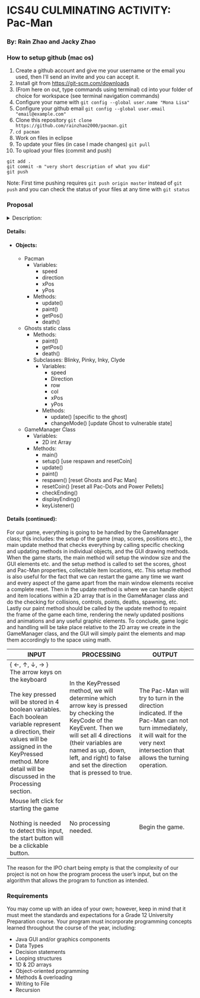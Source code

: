 # ICS4U CULMINATING ACTIVITY: Pac-Man

### By: Rain Zhao and Jacky Zhao

### How to setup github (mac os)

1. Create a github account and give me your username or the email you used, then I'll send an invite and you can accept it.
2. Install git from https://git-scm.com/downloads
3. (From here on out, type commands using terminal) cd into your folder of choice for workspace (see terminal navigation commands)
4. Configure your name with `git config --global user.name "Mona Lisa"`
5. Configure your github email `git config --global user.email "email@example.com"`
6. Clone this repository `git clone https://github.com/rainzhao2000/pacman.git`
7. `cd pacman`
8. Work on files in eclipse
9. To update your files (in case I made changes) `git pull`
10. To upload your files (commit and push)
```
git add .
git commit -m "very short description of what you did"
git push
```
Note: First time pushing requires `git push origin master` instead of `git push` and you can check the status of your files at any time with `git status`

### Proposal

<details>
 <summary>Description:</summary>
<br>
We’re going to try to replicate the popular game of Pac-Man in Java with GUI elements. Although, it is important to note that for complexity reasons (yes Pac-Man is incredibly complex, see for example just the ghost behaviour alone: http://gameinternals.com/post/2072558330/understanding-pac-man-ghost-behavior), our proposal provides a basis for our own simplified interpretation and modification of the rules; which may also differ from our final game.

Our version of the game will have the player control Pac-Man through a maze with each stage housing 240 Pac-Dots, 4 Power Pellets, 4 Ghosts as well as a random bonus fruit that appears during the gameplay under the center Ghost House where the ghosts spawn. When Pac-Man walks over a Pac-Dot or Power Pellet or a fruit, they will be eaten. Each Pac-Dot eaten adds 10 points to the player’s score and the fruits vary from Cherry: 100 points, to Strawberry: 300 points, to Orange: 500 points, to Apple: 700 points, to Melon: 1000 points, to Galaxian Boss: 2000 points, to Bell: 3000 points, to Key: 5000 points. 

When a Power Pellet is eaten the player gains 50 points and the Ghosts will turn into edible form for 10 seconds in stage 1. When the Pac-Man walks over a Ghost when they are edible, the Ghost will be eaten and sent back to the Ghost House and respawn, the player also earns 200 points for the first kill, 400, 800, and 1600 points for the second, third, and fourth kill within a single Power Pellet. When the Pac-Man walks over a Ghost when they are inedible, the player will lose a life (3 total), if the player still has a life then the Ghosts and the player will reset to their respective spawns but the remaining Pac-Dots of the stage will remain. A stage is completed when all the Pac-Dot and the Power Pellets have been eaten. Upon a new stage, the ghosts and Pac-Man will all move faster by 5%, the ghosts’ edible times will also decrease by 5%. 

Pac-Man can be controlled by the arrow keys, and only the most recent key is logged for operation when Pac-Man reaches an intersection. Pac-Man will, however, stop moving upon collision with a wall if no input is received. The ghosts, named: Blinky (red), Pinky (pink), Inky (cyan), and Clyde (orange), each have their own personalities, cannot turn 180 degrees except when they first become edible, move 5% faster than Pac-Man when they are inedible, and move 5% slower when edible. Blinky will move randomly until it sees Pac-Man in its line of sight, and will pursue in his direction until he either eats Pac-Man or reaches an intersection/corner where he then picks a random available direction to look in. If Blinky can no longer find Pac-Man in its direction at this point, it will continue its random behaviour. Pinky will exhibit the same behaviour as Blinky, but there is a random chance it can decide to turn at an intersection and move around a block of the maze to try to intercept Pac-Man on the other side. Inky will exhibit Blinky’s behaviour 75% of the time and wander aimlessly the other 25% of the time while Clyde will exhibit Blinky’s behaviour only 50% of the time.
</details>
 
#### Details:
* #### Objects:
  * Pacman
    * Variables:
      * speed
      * direction
      * xPos
      * yPos
    * Methods:
      * update()
      * paint()
      * getPos()
      * death()
  * Ghosts static class
    * Methods:
      * paint()
      * getPos()
      * death()
    * Subclasses: Blinky, Pinky, Inky, Clyde
      * Variables:
        * speed
        * Direction
        * row
        * col
        * xPos
        * yPos
      * Methods:
        * update() [specific to the ghost]
        * changeMode() [update Ghost to vulnerable state]
  * GameManager Class
    * Variables:
      * 2D int Array
    * Methods:
      * main()
      * setup() [use respawn and resetCoin]
      * update()
      * paint()
      * respawn() [reset Ghosts and Pac Man]
      * resetCoin() [reset all Pac-Dots and Power Pellets]
      * checkEnding()
      * displayEnding()
      * keyListener()
#### Details (continued):
For our game, everything is going to be handled by the GameManager class; this includes: the setup of the game (map, scores, positions etc.), the main update method that checks everything by calling specific checking and updating methods in individual objects, and the GUI drawing methods. When the game starts, the main method will setup the window size and the GUI elements etc. and the setup method is called to set the scores, ghost and Pac-Man properties, collectable item locations, etc. This setup method is also useful for the fact that we can restart the game any time we want and every aspect of the game apart from the main window elements receive a complete reset. Then in the update method is where we can handle object and item locations within a 2D array that is in the GameManager class and do the checking for collisions, controls, points, deaths, spawning, etc. Lastly our paint method should be called by the update method to repaint the frame of the game each time, rendering the newly updated positions and animations and any useful graphic elements. To conclude, game logic and handling will be take place relative to the 2D array we create in the GameManager class, and the GUI will simply paint the elements and map them accordingly to the space using math.

| INPUT | PROCESSING | OUTPUT |
| --- | --- | --- |
| { ←, ↑, ↓, → }<br>The arrow keys on the keyboard<br><br>The key pressed will be stored in 4 boolean variables. Each boolean variable represent a direction, their values will be assigned in the KeyPressed method. More detail will be discussed in the Processing section. | In the KeyPressed method, we will determine which arrow key is pressed by checking the KeyCode of the KeyEvent. Then we will set all 4 directions (their variables are named as up, down, left, and right) to false and set the direction that is pressed to true. | The Pac-Man will try to turn in the direction indicated. If the Pac-Man can not turn immediately, it will wait for the very next intersection that allows the turning operation. |
| Mouse left click for starting the game<br><br>Nothing is needed to detect this input, the start button will be a clickable button. | No processing needed. | Begin the game. |

The reason for the IPO chart being empty is that the complexity of our project is not on how the program process the user’s input, but on the algorithm that allows the program to function as intended.

### Requirements

You may come up with an idea of your own; however, keep in mind that it must meet the standards and expectations for a Grade 12 University Preparation course.
Your program must incorporate programming concepts learned throughout the course of the year, including:  
* Java GUI and/or graphics components
* Data Types
* Decision statements 
* Looping structures
* 1D & 2D arrays
* Object-oriented programming 
* Methods & overloading
* Writing to File
* Recursion 
